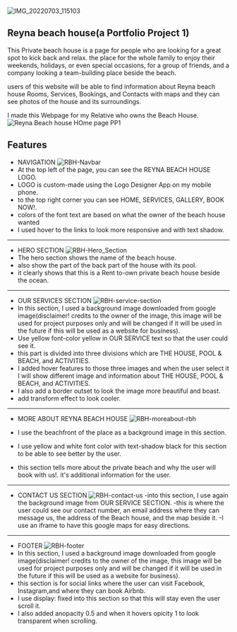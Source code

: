 ![IMG_20220703_115103](https://user-images.githubusercontent.com/107774953/179590360-b0a31843-0843-4753-9cdd-a8d8f25e3213.png)

## Reyna beach house(a Portfolio Project 1)

This Private beach house is a page for people who are looking for a great spot to kick back and relax. the place for the whole family to enjoy their weekends, holidays, or even special occasions, for a group of friends, and a company looking a team-building place beside the beach. 

users of this website will be able to find information about Reyna beach house Rooms, Services, Bookings, and Contacts with maps and they can see photos of the house and its surroundings. 

I made this Webpage for my Relative who owns the Beach House. 
![Reyna Beach house HOme page PP1](https://user-images.githubusercontent.com/107774953/179602390-13667f1f-e4eb-4bb7-bf39-5b1278e12780.png)

## Features
 - NAVIGATION
![RBH-Navbar](https://user-images.githubusercontent.com/107774953/179603064-fa56a707-0738-47d3-8b60-da7aa81f0af0.png)
  - At the top left of the page, you can see the REYNA BEACH HOUSE LOGO.
  - LOGO is custom-made using the Logo Designer App on my mobile phone.
  - to the top right corner you can see HOME, SERVICES, GALLERY, BOOK NOW!.
  - colors of the font text are based on what the owner of the beach house wanted
  - I used hover to the links to look more responsive and with text shadow.
  -----
  - HERO SECTION
  ![RBH-Hero_Section](https://user-images.githubusercontent.com/107774953/179726596-ecf8059d-e2cf-40b5-9088-2afc9880de69.png)
   - The hero section shows the name of the beach house.
  - also show the part of the back part of the house with its pool.
  - it clearly shows that this is a Rent to-own private beach house beside the ocean.
  -----
  
  - OUR SERVICES SECTION
  ![RBH-service-section](https://user-images.githubusercontent.com/107774953/179727772-981d1a83-92de-47ae-9699-394bb1cafb67.png)
  -  In this section, I used a background image downloaded from google image(disclaimer! credits to the owner of the image, this image will be used for project purposes only and will be changed if it will be used in the future if this will be used as a website for business).
 - Use yellow font-color yellow in OUR SERVICE text so that the user could see it.
-  this part is divided into three divisions which are THE HOUSE, POOL & BEACH, and ACTIVITIES.
  - I added hover features to those three images and when the user select it I will show different image and information about  THE HOUSE, POOL & BEACH, and ACTIVITIES.
- I also add a border outset to look the image more beautiful and boast.
- add transform effect to look cooler.
-----
- MORE ABOUT REYNA BEACH HOUSE
![RBH-moreabout-rbh](https://user-images.githubusercontent.com/107774953/179749080-4c9a750a-c692-4767-b70a-41865bbb378d.png)

- I use the beachfront of the place as a background image in this section.
- I use yellow and white font color with text-shadow black for this section to be able to see better by the user.
- this section tells more about the private beach and why the user will book with us!. it's additional information for the user.
-----
- CONTACT US SECTION
 ![RBH-contact-us](https://user-images.githubusercontent.com/107774953/179750165-f2170a24-59de-4edd-83b4-88c3e3b92c53.png)
-into this section, I use again the background image from OUR SERVICE SECTION.
-this is where the user could see our contact number, an email address where they can message us, the address of the Beach house, and the map beside it.
-I use an iframe to have this google maps for easy directions.
-----
- FOOTER
![RBH-footer](https://user-images.githubusercontent.com/107774953/179751907-71b108d2-7c44-4263-b143-00d38e4532fd.png)
- In this section, I used a background image downloaded from google image(disclaimer! credits to the owner of the image, this image will be used for project purposes only and will be changed if it will be used in the future if this will be used as a website for business).
- this section is for social links where the user can visit Facebook, Instagram,and where they can book Airbnb.
- I use display: fixed into this section so that this will stay even the user scroll it.
- I also added anopacity 0.5 and when it hovers opicity 1 to look transparent when scrolling.
